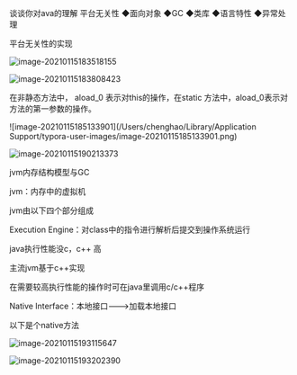 谈谈你对ava的理解
平台无关性
◆面向对象
◆GC
◆类库
◆语言特性
◆异常处理

平台无关性的实现

![image-20210115183518155](https://tva1.sinaimg.cn/large/008eGmZEly1gmoka9yl9sj3140068n0g.jpg)

![image-20210115183808423](https://tva1.sinaimg.cn/large/008eGmZEly1gmokd66g0tj31cw0ieakg.jpg)

在非静态方法中， aload_0 表示对this的操作，在static 方法中，aload_0表示对方法的第一参数的操作。

![image-20210115185133901](/Users/chenghao/Library/Application Support/typora-user-images/image-20210115185133901.png)

![image-20210115190213373](https://tva1.sinaimg.cn/large/008eGmZEly1gmol2821cxj31ao0han5v.jpg)

jvm内存结构模型与GC

jvm：内存中的虚拟机

jvm由以下四个部分组成

Execution Engine：对class中的指令进行解析后提交到操作系统运行

java执行性能没c，c++ 高

主流jvm基于c++实现

在需要较高执行性能的操作时可在java里调用c/c++程序

Native Interface：本地接口--->加载本地接口 

以下是个native方法

![image-20210115193115647](https://tva1.sinaimg.cn/large/008eGmZEly1gmolwg36o1j30zm0aqteu.jpg)

![image-20210115193202390](https://tva1.sinaimg.cn/large/008eGmZEly1gmolx9c0g9j31dx0u07wh.jpg)